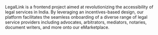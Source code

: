 LegalLink is a frontend project aimed at revolutionizing the accessibility of legal services in India. By leveraging an incentives-based design, our platform facilitates the seamless onboarding of a diverse range of legal service providers including advocates, arbitrators, mediators, notaries, document writers, and more onto our eMarketplace.
